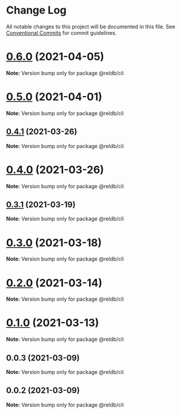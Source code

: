 # Change Log

All notable changes to this project will be documented in this file.
See [Conventional Commits](https://conventionalcommits.org) for commit guidelines.

# [0.6.0](https://github.com/runrel/rel/compare/@reldb/cli@0.5.0...@reldb/cli@0.6.0) (2021-04-05)

**Note:** Version bump only for package @reldb/cli





# [0.5.0](https://github.com/runrel/rel/compare/@reldb/cli@0.4.1...@reldb/cli@0.5.0) (2021-04-01)

**Note:** Version bump only for package @reldb/cli





## [0.4.1](https://github.com/runrel/rel/compare/@reldb/cli@0.3.1...@reldb/cli@0.4.1) (2021-03-26)

**Note:** Version bump only for package @reldb/cli





# [0.4.0](https://github.com/runrel/rel/compare/@reldb/cli@0.3.1...@reldb/cli@0.4.0) (2021-03-26)

**Note:** Version bump only for package @reldb/cli





## [0.3.1](https://github.com/runrel/rel/compare/@reldb/cli@0.3.0...@reldb/cli@0.3.1) (2021-03-19)

**Note:** Version bump only for package @reldb/cli





# [0.3.0](https://github.com/runrel/rel/compare/@reldb/cli@0.2.0...@reldb/cli@0.3.0) (2021-03-18)

**Note:** Version bump only for package @reldb/cli





# [0.2.0](https://github.com/runrel/rel/compare/@reldb/cli@0.1.0...@reldb/cli@0.2.0) (2021-03-14)

**Note:** Version bump only for package @reldb/cli





# [0.1.0](https://github.com/runrel/rel/compare/@reldb/cli@0.0.3...@reldb/cli@0.1.0) (2021-03-13)

**Note:** Version bump only for package @reldb/cli





## 0.0.3 (2021-03-09)

**Note:** Version bump only for package @reldb/cli





## 0.0.2 (2021-03-09)

**Note:** Version bump only for package @reldb/cli
